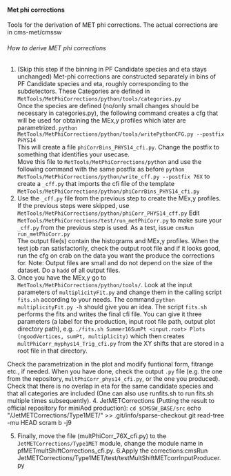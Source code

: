 
#### Met phi corrections
  Tools for the derivation of MET phi corrections. The actual corrections are in cms-met/cmssw
  
###### How to derive MET phi corrections
1. (Skip this step if the binning in PF Candidate species and eta stays unchanged)
  Met-phi corrections are constructed separately in bins of PF Candidate species and eta,
  roughly corresponding to the subdetectors.
  These Categories are defined in `MetTools/MetPhiCorrections/python/tools/categories.py`  
Once the species are defined (no/only small changes should be necessary in categories.py),
  the following command creates a cfg that will be used for obtaining the MEx,y profiles which later are parametrized.
`python MetTools/MetPhiCorrections/python/tools/writePythonCFG.py --postfix PHYS14`  
 This will create a file `phiCorrBins_PHYS14_cfi.py`. Change the postfix to something that identifies your usecase.  
 Move this file to `MetTools/MetPhiCorrections/python`
 and use the following command with the same postfix as before `python MetTools/MetPhiCorrections/python/write_cff.py --postfix 76X` to create a `_cff.py` that imports the cfi file of the template `MetTools/MetPhiCorrections/python/phiCorrBins_PHYS14_cfi.py`
2. Use the `_cff.py` file from the previous step to create the MEx,y profiles.
If the previous steps were skipped, use `MetTools/MetPhiCorrections/python/phiCorr_PHYS14_cff.py` 
Edit `MetTools/MetPhiCorrections/test/run_metPhiCorr.py` to make sure your `_cff.py` from the previous step is used.
As a test, issue `cmsRun run_metPhiCorr.py`  
The output file(s) contain the histograms and MEx,y profiles.
When the test job ran satisfactorily, check the output root file and if it looks good, run the cfg on crab on the data you want the produce the corrections for.
Note: Output files are small and do not depend on the size of the dataset.
Do a `hadd` of all output files.
3. Once you have the MEx,y go to `MetTools/MetPhiCorrections/python/tools/`.
Look at the input parameters of `multiplicityFit.py` and change them in the calling script `fits.sh` according to your needs.
The command `python multiplicityFit.py -h` should give you an idea.
The script `fits.sh` performs the fits and writes the final cfi file.
You can give it three parameters (a label for the production, input root file path, output plot directory path),
    e.g. `./fits.sh Summer16SumPt <input.root> Plots (ngoodVertices, sumPt, multiplicity)` which then creates `multPhiCorr_myphys14_Trig_cfi.py` from the XY shifts that are stored in a root file in that directory.

Check the parametrization in the plot and modify funtional form, fitrange etc., if needed.
When you have done, check the output `.py` file (e.g. the one from the repository, `multPhiCorr_phys14_cfi.py`, or the one you produced).
Check that there is no overlap in eta for the same candidate species and that all categories are included (One can also use runfits.sh to run fits.sh multiple times subsequently).
4. JetMETCorrections (Putting the result to official repository for miniAod production):
`cd $CMSSW_BASE/src`
echo "/JetMETCorrections/Type1MET/" >> .git/info/sparse-checkout
git read-tree -mu HEAD
scram b -j9

5. Finally, move the file (multPhiCorr_76X_cfi.py) to the `JetMETCorrections/Type1MET` module, change the module name in pfMETmultShiftCorrections_cfi.py.
6.Apply the corrections:cmsRun JetMETCorrections/Type1MET/test/testMultShiftMETcorrInputProducer.py
